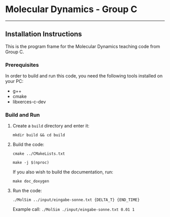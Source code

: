 # Molecular Dynamics - Group C

---

## Installation Instructions

This is the program frame for the Molecular Dynamics teaching code from Group C.

### Prerequisites

In order to build and run this code, you need the following tools installed on your PC:

- g++
- cmake
- libxerces-c-dev

### Build and Run

1. Create a `build` directory and enter it:

   `mkdir build && cd build`

2. Build the code:

   `cmake ../CMakeLists.txt`
   
   `make -j $(nproc)`

   If you also wish to build the documentation, run:

   `make doc_doxygen`

3. Run the code:

   `./MolSim ../input/eingabe-sonne.txt {DELTA_T} {END_TIME}`

   Example call: `./MolSim ./input/eingabe-sonne.txt 0.01 1` 
